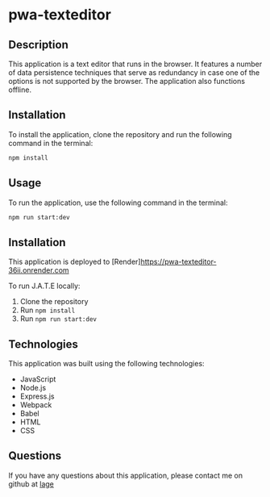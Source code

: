 # pwa-texteditor

## Description

This application is a text editor that runs in the browser. It features a number of data persistence techniques that serve as redundancy in case one of the options is not supported by the browser. The application also functions offline.

## Installation

To install the application, clone the repository and run the following command in the terminal:

```bash
npm install
```

## Usage

To run the application, use the following command in the terminal:

```bash
npm run start:dev
```

## Installation

This application is deployed to [Render]https://pwa-texteditor-36ii.onrender.com

To run J.A.T.E locally:

1. Clone the repository
2. Run `npm install`
3. Run `npm run start:dev`

## Technologies

This application was built using the following technologies:

- JavaScript
- Node.js
- Express.js
- Webpack
- Babel
- HTML
- CSS

## Questions

If you have any questions about this application, please contact me on github at [lage](https://github.com/lage)

